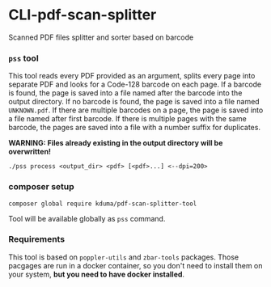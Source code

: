 # CLI-pdf-scan-splitter

Scanned PDF files splitter and sorter based on barcode

### `pss` tool

This tool reads every PDF provided as an argument, splits every page into separate PDF and looks for a Code-128 barcode on each page. 
If a barcode is found, the page is saved into a file named after the barcode into the output directory. 
If no barcode is found, the page is saved into a file named `UNKNOWN.pdf`.
If there are multiple barcodes on a page, the page is saved into a file named after first barcode.
If there is multiple pages with the same barcode, the pages are saved into a file with a number suffix for duplicates.

**WARNING: Files already existing in the output directory will be overwritten!**

```./pss process <output_dir> <pdf> [<pdf>...] <--dpi=200>```


### composer setup

```composer global require kduma/pdf-scan-splitter-tool```

Tool will be available globally as `pss` command.


### Requirements

This tool is based on `poppler-utils` and `zbar-tools` packages.
Those pacgages are run in a docker container, so you don't need to install them on your system, **but you need to have docker installed**.
